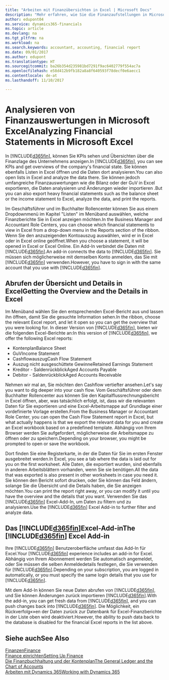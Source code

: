 ```yaml
---
title: "Arbeiten mit Finanzübersichten in Excel | Microsoft Docs"
description: "Mehr erfahren, wie Sie die Finanzaufstellungen in Microsoft Excel von Dynamics 365 Business edition für eine Analyse öffnen können."
author: edupont04
ms.service: dynamics365-financials
ms.topic: article
ms.devlang: na
ms.tgt_pltfrm: na
ms.workload: na
ms.search.keywords: accountant, accounting, financial report
ms.date: 09/01/2017
ms.author: edupont
ms.translationtype: HT
ms.sourcegitcommit: ba26b354d235981bd7291f9ac6402779f554ac7a
ms.openlocfilehash: e58d412b9fb182a8a8f640593f78decf0e6aecc1
ms.contentlocale: de-at
ms.lasthandoff: 11/10/2017

---
```

# <a name="analyzing-financial-statements-in-microsoft-excel"></a><span data-ttu-id="c33b9-103">Analysieren von Finanzauswertungen in Microsoft Excel</span><span class="sxs-lookup"><span data-stu-id="c33b9-103">Analyzing Financial Statements in Microsoft Excel</span></span>
<span data-ttu-id="c33b9-104">In [!INCLUDE[d365fin](includes/d365fin_md.md)], können Sie KPIs sehen und Übersichten über die Finanzlage des Unternehmens anzeigen.</span><span class="sxs-lookup"><span data-stu-id="c33b9-104">In [!INCLUDE[d365fin](includes/d365fin_md.md)], you can see KPIs and get overviews of the company's financial state.</span></span> <span data-ttu-id="c33b9-105">Sie können ebenfalls Listen in Excel öffnen und die Daten dort analysieren.</span><span class="sxs-lookup"><span data-stu-id="c33b9-105">You can also open lists in Excel and analyze the data there.</span></span> <span data-ttu-id="c33b9-106">Sie können jedoch umfangreiche Finanzauswertungen wie die Bilanz oder der GuV in Excel exportieren, die Daten analysieren und Änderungen wieder importieren .</span><span class="sxs-lookup"><span data-stu-id="c33b9-106">But you can also export heavy financial statements such as the balance sheet or the income statement to Excel, analyze the data, and print the reports.</span></span>  

<span data-ttu-id="c33b9-107">Im Geschäftsführer und im Buchhalter Rollencenter können Sie aus einem Dropdownmenü im Kapitel "Listen" im Menüband auswählen, welche Finanzberichte Sie in Excel anzeigen möchten.</span><span class="sxs-lookup"><span data-stu-id="c33b9-107">In the Business Manager and Accountant Role Centers, you can choose which financial statements to view in Excel from a drop-down menu in the Reports section of the ribbon.</span></span> <span data-ttu-id="c33b9-108">Wenn Sie den anzuzeigenden Kontoauszug auswählen, wird er in Excel oder in Excel online geöffnet.</span><span class="sxs-lookup"><span data-stu-id="c33b9-108">When you choose a statement, it will be opened in Excel or Excel Online.</span></span> <span data-ttu-id="c33b9-109">Ein Add-In verbindet die Daten mit [!INCLUDE[d365fin](includes/d365fin_md.md)].</span><span class="sxs-lookup"><span data-stu-id="c33b9-109">An add-in connects the data to [!INCLUDE[d365fin](includes/d365fin_md.md)].</span></span> <span data-ttu-id="c33b9-110">Sie müssen sich möglicherweise mit demselben Konto anmelden, das Sie mit [!INCLUDE[d365fin](includes/d365fin_md.md)] verwenden.</span><span class="sxs-lookup"><span data-stu-id="c33b9-110">However, you have to sign in with the same account that you use with [!INCLUDE[d365fin](includes/d365fin_md.md)].</span></span>  

## <a name="getting-the-overview-and-the-details-in-excel"></a><span data-ttu-id="c33b9-111">Abrufen der Übersicht und Details in Excel</span><span class="sxs-lookup"><span data-stu-id="c33b9-111">Getting the Overview and the Details in Excel</span></span>
<span data-ttu-id="c33b9-112">Im Menüband wählen Sie den entsprechenden Excel-Bericht aus und lassen ihn öffnen, damit Sie die gesuchte Information sehen.</span><span class="sxs-lookup"><span data-stu-id="c33b9-112">In the ribbon, choose the relevant Excel report, and let it open so you can get the overview that you were looking for.</span></span> <span data-ttu-id="c33b9-113">In dieser Version von [!INCLUDE[d365fin](includes/d365fin_md.md)], bieten wir die folgenden Excel-Berichte an:</span><span class="sxs-lookup"><span data-stu-id="c33b9-113">In this version of [!INCLUDE[d365fin](includes/d365fin_md.md)], we offer the following Excel reports:</span></span>

- <span data-ttu-id="c33b9-114">Kontenplan</span><span class="sxs-lookup"><span data-stu-id="c33b9-114">Balance Sheet</span></span>  
- <span data-ttu-id="c33b9-115">GuV</span><span class="sxs-lookup"><span data-stu-id="c33b9-115">Income Statement</span></span>  
- <span data-ttu-id="c33b9-116">Cashflowauszug</span><span class="sxs-lookup"><span data-stu-id="c33b9-116">Cash Flow Statement</span></span>  
- <span data-ttu-id="c33b9-117">Auszug nicht ausgeschüttete Gewinne</span><span class="sxs-lookup"><span data-stu-id="c33b9-117">Retained Earnings Statement</span></span>  
- <span data-ttu-id="c33b9-118">Kreditor - Saldenrückblick</span><span class="sxs-lookup"><span data-stu-id="c33b9-118">Aged Accounts Payable</span></span>  
- <span data-ttu-id="c33b9-119">Debitor - Saldenrückblick</span><span class="sxs-lookup"><span data-stu-id="c33b9-119">Aged Accounts Receivable</span></span>  

<span data-ttu-id="c33b9-120">Nehmen wir mal an, Sie möchten den Cashflow vertiefter ansehen.</span><span class="sxs-lookup"><span data-stu-id="c33b9-120">Let's say you want to dig deeper into your cash flow.</span></span> <span data-ttu-id="c33b9-121">Vom Geschäftsführer oder dem Buchhalter Rollencenter aus können Sie den Kapitalflussrechnungsbericht in Excel öffnen, aber, was tatsächlich erfolgt, ist, dass wir die relevanten Daten für Sie exportieren und eine Excel-Arbeitsmappe auf Grundlage einer vordefinierte Vorlage erstellen.</span><span class="sxs-lookup"><span data-stu-id="c33b9-121">From the Business Manager or Accountant Role Center, you can open the Cash Flow Statement report in Excel, but what actually happens is that we export the relevant data for you and create an Excel workbook based on a predefined template.</span></span> <span data-ttu-id="c33b9-122">Abhängig von Ihrem Browser werden Sie aufgefordert, möglicherweise die Arbeitsmappe zu öffnen oder zu speichern.</span><span class="sxs-lookup"><span data-stu-id="c33b9-122">Depending on your browser, you might be prompted to open or save the workbook.</span></span>  

<span data-ttu-id="c33b9-123">Dort finden Sie eine Registerkarte, in der die Daten für Sie im ersten Fenster ausgebreitet werden.</span><span class="sxs-lookup"><span data-stu-id="c33b9-123">In Excel, you see a tab where the data is laid out for you on the first worksheet.</span></span> <span data-ttu-id="c33b9-124">Alle Daten, die exportiert wurden, sind ebenfalls in anderen Arbeitsblättern vorhanden, wenn Sie sie benötigen.</span><span class="sxs-lookup"><span data-stu-id="c33b9-124">All the data that was exported is also present in other worksheets in case you need it.</span></span> <span data-ttu-id="c33b9-125">Sie können den Bericht sofort drucken, oder Sie können das Feld ändern, solange Sie die Übersicht und die Details haben, die Sie anzeigen möchten.</span><span class="sxs-lookup"><span data-stu-id="c33b9-125">You can print the report right away, or you can modify it until you have the overview and the details that you want.</span></span> <span data-ttu-id="c33b9-126">Verwenden Sie das [!INCLUDE[d365fin](includes/d365fin_md.md)] Excel-Add-In, um Daten zu filtern und zu analysieren.</span><span class="sxs-lookup"><span data-stu-id="c33b9-126">Use the [!INCLUDE[d365fin](includes/d365fin_md.md)] Excel Add-in to further filter and analyze data.</span></span>  

## <a name="the-included365finincludesd365finmdmd-excel-add-in"></a><span data-ttu-id="c33b9-127">Das [!INCLUDE[d365fin](includes/d365fin_md.md)]Excel-Add-in</span><span class="sxs-lookup"><span data-stu-id="c33b9-127">The [!INCLUDE[d365fin](includes/d365fin_md.md)] Excel Add-in</span></span>
<span data-ttu-id="c33b9-128">Ihre [!INCLUDE[d365fin](includes/d365fin_md.md)] Benutzeroberfläche umfasst das Add-In für Excel.</span><span class="sxs-lookup"><span data-stu-id="c33b9-128">Your [!INCLUDE[d365fin](includes/d365fin_md.md)] experience includes an add-in for Excel.</span></span> <span data-ttu-id="c33b9-129">Abhängig von Ihrem Abonnement werden Sie automatisch angemeldet, oder Sie müssen die selben Anmeldedetails festlegen, die Sie verwenden für [!INCLUDE[d365fin](includes/d365fin_md.md)].</span><span class="sxs-lookup"><span data-stu-id="c33b9-129">Depending on your subscription, you are logged in automatically, or you must specify the same login details that you use for [!INCLUDE[d365fin](includes/d365fin_md.md)].</span></span>  

<span data-ttu-id="c33b9-130">Mit dem Add-In können Sie neue Daten abrufen von [!INCLUDE[d365fin](includes/d365fin_md.md)], und Sie können Änderungen zurück importieren [!INCLUDE[d365fin](includes/d365fin_md.md)].</span><span class="sxs-lookup"><span data-stu-id="c33b9-130">With the add-in, you can get fresh data from [!INCLUDE[d365fin](includes/d365fin_md.md)], and you can push changes back into [!INCLUDE[d365fin](includes/d365fin_md.md)].</span></span> <span data-ttu-id="c33b9-131">Die Möglichkeit, ein Rückverfolg«»en der Daten zurück zur Datenbank für Excel-Finanzberichte in der Liste oben wird deaktiviert.</span><span class="sxs-lookup"><span data-stu-id="c33b9-131">However, the ability to push data back to the database is disabled for the financial Excel reports in the list above.</span></span>  

## <a name="see-also"></a><span data-ttu-id="c33b9-132">Siehe auch</span><span class="sxs-lookup"><span data-stu-id="c33b9-132">See Also</span></span>
[<span data-ttu-id="c33b9-133">Finanzen</span><span class="sxs-lookup"><span data-stu-id="c33b9-133">Finance</span></span>](finance.md)  
[<span data-ttu-id="c33b9-134">Finance einrichten</span><span class="sxs-lookup"><span data-stu-id="c33b9-134">Setting Up Finance</span></span>](finance-setup-finance.md)  
[<span data-ttu-id="c33b9-135">Die Finanzbuchhaltung und der Kontenplan</span><span class="sxs-lookup"><span data-stu-id="c33b9-135">The General Ledger and the Chart of Accounts</span></span>](finance-general-ledger.md)  
[<span data-ttu-id="c33b9-136">Arbeiten mit Dynamics 365</span><span class="sxs-lookup"><span data-stu-id="c33b9-136">Working with Dynamics 365</span></span>](ui-work-product.md)  

